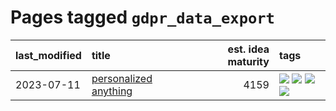 # Pages tagged `gdpr_data_export`

|last_modified|title|est. idea maturity|tags
|:---|:---|---:|:---|
|2023-07-11|[personalized anything](../personalized_anything.md)|4159|[![](https://img.shields.io/badge/tag-gdpr_data_export-683f3)](../tags/gdpr_data_export.md) [![](https://img.shields.io/badge/tag-llm-96bcc)](../tags/llm.md) [![](https://img.shields.io/badge/tag-personalization-77485f)](../tags/personalization.md) [![](https://img.shields.io/badge/tag-productivity-e839f4)](../tags/productivity.md)|